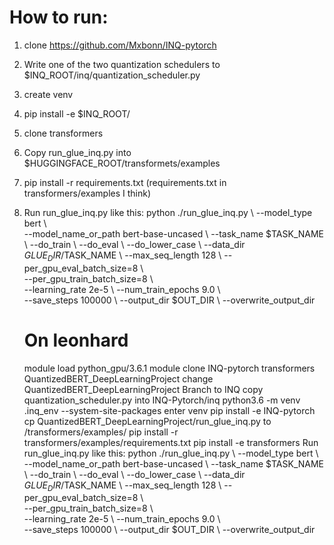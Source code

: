 # How to run:
1. clone https://github.com/Mxbonn/INQ-pytorch
2. Write one of the two quantization schedulers to $INQ_ROOT/inq/quantization_scheduler.py
3. create venv
4. pip install -e $INQ_ROOT/
5. clone transformers
6. Copy run_glue_inq.py into $HUGGINGFACE_ROOT/transformets/examples
7. pip install -r requirements.txt (requirements.txt in transformers/examples I think)
8. Run run_glue_inq.py like this:
    python ./run_glue_inq.py \\
    --model_type bert   \\   
    --model_name_or_path bert-base-uncased      \\
    --task_name $TASK_NAME      \\
    --do_train      \\
    --do_eval      \\
    --do_lower_case     \\
    --data_dir $GLUE_DIR/$TASK_NAME      \\
    --max_seq_length 128     \\
    --per_gpu_eval_batch_size=8      \\  
    --per_gpu_train_batch_size=8     \\  
    --learning_rate 2e-5     \\
    --num_train_epochs 9.0    \\  
    --save_steps 100000      \\
    --output_dir $OUT_DIR  \\
    --overwrite_output_dir
    
   # On leonhard
   
   module load python_gpu/3.6.1
   module clone INQ-pytorch transformers QuantizedBERT_DeepLearningProject
   change QuantizedBERT_DeepLearningProject Branch to INQ
   copy quantization_scheduler.py into INQ-Pytorch/inq
   python3.6 -m venv .inq_env --system-site-packages
   enter venv
   pip install -e INQ-pytorch
   cp QuantizedBERT_DeepLearningProject/run_glue_inq.py to /transformers/examples/
   pip install -r transformers/examples/requirements.txt
   pip install -e transformers
   Run run_glue_inq.py like this:
    python ./run_glue_inq.py \\
    --model_type bert   \\   
    --model_name_or_path bert-base-uncased      \\
    --task_name $TASK_NAME      \\
    --do_train      \\
    --do_eval      \\
    --do_lower_case     \\
    --data_dir $GLUE_DIR/$TASK_NAME      \\
    --max_seq_length 128     \\
    --per_gpu_eval_batch_size=8      \\  
    --per_gpu_train_batch_size=8     \\  
    --learning_rate 2e-5     \\
    --num_train_epochs 9.0    \\  
    --save_steps 100000      \\
    --output_dir $OUT_DIR  \\
    --overwrite_output_dir
   
    

